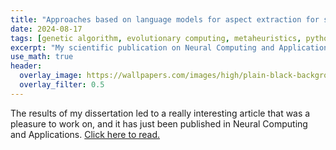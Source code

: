 ```yaml
---
title: "Approaches based on language models for aspect extraction for sentiment analysis in the Portuguese language"
date: 2024-08-17
tags: [genetic algorithm, evolutionary computing, metaheuristics, python]
excerpt: "My scientific publication on Neural Computing and Applications"
use_math: true
header:
  overlay_image: https://wallpapers.com/images/high/plain-black-background-ms6uthqmbsf3weim.webp
  overlay_filter: 0.5
---
```


The results of my dissertation led to a really interesting article that was a pleasure to work on, and it has just been published in Neural Computing and Applications. [Click here to read.](https://rdcu.be/dPRUB)